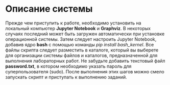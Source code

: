 # Описание системы
Прежде чем приступить к работе, необходимо установить на локальный компьютер **Jupyter Notebook** и **Graphviz**. В некоторых случаях последний может быть загружен автоматически при установке операционной системы. Затем следует настроить Jupyter Notebook, добавив ядро **bash** с помощью команды *pip install bash_kernel*. Все файлы скрипта следует разместить в каталоге, который вы выберете для организации системы файлов и каталогов, предназначенной для выполнения лабораторных работ. Не забудьте добавить текстовый файл **password.txt**, в котором необходимо указать пароль для суперпользователя (sudo). После выполнения этих шагов можно смело запускать скрипт и приступать к выполнению заданий.
